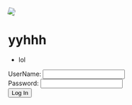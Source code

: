 <!DOCTYPE html>
<html>
<head>
<title>
lol
</title>

<style>
h1:hover{
 color:#0f0;
 cursor: pointer;
}
img{
    animation:rotate 2s ease infinite;
}

@keyframes rotate{
    0%{
        transform:rotateZ(0deg);
    }
    20%{
        transform:rotateZ(72deg);
    }
    40%{
        transform:rotateZ(144deg);
    }
    60%{
        transform:rotateZ(216deg);
    }
    80%{
        transform:rotateZ(288deg);
    }
    100%{
        transform:rotateZ(360deg);
    }
}
</style>
<img src="./public/images/feature_img_2.png" >
</head>
<body>
<h1> yyhhh </h1>

<ul>
<li>lol</li>
</ul>

<form>
<label>UserName:
<input type="text" id="username"/>
</label></br>
<label>Password:
<input type="password" id="password"/>
</label>
<br/>
<span id="mess"></span>
<input type="submit" value="Log In" />
</form>
</body>
</html>